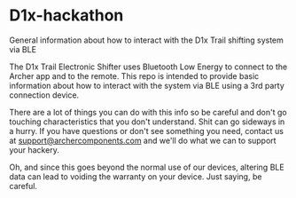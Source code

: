 # D1x-hackathon
General information about how to interact with the D1x Trail shifting system via BLE

The D1x Trail Electronic Shifter uses Bluetooth Low Energy to connect to the Archer app and to the remote. This repo is intended to provide basic information about how to interact with the system via BLE using a 3rd party connection device.

There are a lot of things you can do with this info so be careful and don't go touching characteristics that you don't understand. Shit can go sideways in a hurry. If you have questions or don't see something you need, contact us at support@archercomponents.com and we'll do what we can to support your hackery. 

Oh, and since this goes beyond the normal use of our devices, altering BLE data can lead to voiding the warranty on your device. Just saying, be careful.
